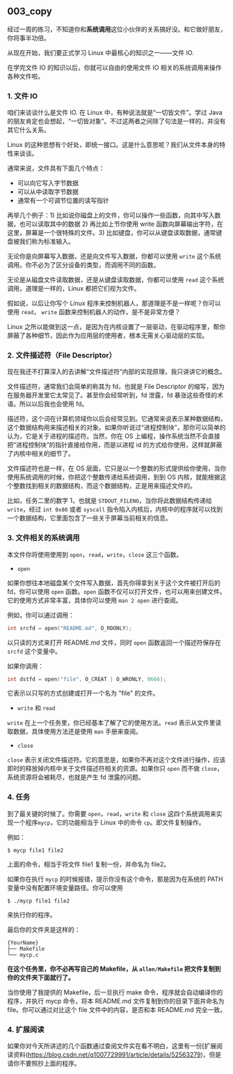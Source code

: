 ## 003_copy

经过一周的练习，不知道你和**系统调用**这位小伙伴的关系搞好没。和它做好朋友，你将事半功倍。

从现在开始，我们要正式学习 Linux 中最核心的知识之一——文件 IO.

在学完文件 IO 的知识以后，你就可以自由的使用文件 IO 相关的系统调用来操作各种文件啦。

### 1. 文件 IO

咱们来谈谈什么是文件 IO. 在 Linux 中，有种说法就是“一切皆文件”。学过 Java 的朋友肯定也会想起，“一切皆对象”。不过这两者之间除了句法是一样的，并没有其它什么关系。

Linux 的这种思想有个好处，即统一接口。这是什么意思呢？我们从文件本身的特性来谈谈。

通常来说，文件具有下面几个特点：

- 可以向它写入字节数据
- 可以从中读取字节数据
- 通常有一个可调节位置的读写指针

再举几个例子：1) 比如说你磁盘上的文件，你可以操作一些函数，向其中写入数据，也可以读取其中的数据 2) 再比如上节你使用 write 函数向屏幕输出字符，在这里，屏幕是一个很特殊的文件。3) 比如键盘，你可以从键盘读取数据，通常键盘被我们称为标准输入。

无论你是向屏幕写入数据，还是向文件写入数据，你都可以使用 `write` 这个系统调用。你不必为了区分设备的类型，而调用不同的函数。

无论是从磁盘文件读取数据，还是从键盘读取数据，你都可以使用 `read` 这个系统调用，道理是一样的，Linux 都把它们视为文件。

假如说，以后让你写个 Linux 程序来控制机器人，那道理是不是一样呢？你可以使用 `read`， `write` 函数来控制机器人的动作，是不是非常方便？

Linux 之所以能做到这一点，是因为在内核设置了一层驱动，在驱动程序里，帮你屏蔽了各种细节，因此作为应用层的使用者，根本无需关心驱动层的实现。

### 2. 文件描述符（File Descriptor）

现在我还不打算深入的去讲解“文件描述符”内部的实现原理，我只讲讲它的概念。

文件描述符，通常我们会简单的称其为 fd，也就是 File Descriptor 的缩写，因为在服务器开发里它太常见了。甚至你会经常听到，fd 泄露，fd 暴涨这些奇怪的术语。所以以后我也会使用 fd。

描述符，这个词在计算机领域你以后会经常见到。它通常来说表示某种数据结构，这个数据结构用来描述相关的对象。如果你听说过“进程控制块”，那你可以简单的认为，它是关于进程的描述符。当然，你在 OS 上编程，操作系统当然不会直接把“进程控制块”的指针直接给你用，而是以进程 id 的方式给你使用，这样就屏蔽了内核中相关的细节了。

文件描述符也是一样，在 OS 层面，它只是以一个整数的形式提供给你使用，当你使用系统调用的时候，你把这个整数传递给系统调用，到到 OS 内核，就能根据这个整数找到相关的数据结构，而这个数据结构，正是用来描述文件的。

比如，任务二里的数字 1，也就是 `STDOUT_FILENO`，当你将此数据结构传递给 `write`，经过 `int 0x80` 或者 `syscall` 指令陷入内核后，内核中的程序就可以找到一个数据结构，它里面包含了一些关于屏幕当前相关的信息。

### 3. 文件相关的系统调用

本文件你将使用使用到 `open`，`read`，`write`，`close` 这三个函数。

- `open`

如果你想往本地磁盘某个文件写入数据，首先你得拿到关于这个文件被打开后的 fd，你可以使用 `open` 函数。`open` 函数不仅可以打开文件，也可以用来创建文件。它的使用方式非常丰富，具体你可以使用 `man 2 open` 进行查阅。

例如，你可以通过调用：

```c
int srcfd = open("README.md", O_RDONLY);
```

以只读的方式来打开 README.md 文件，同时 `open` 函数返回一个描述符保存在 `srcfd` 这个变量中。

如果你调用：

```c
int dstfd = open("file", O_CREAT | O_WRONLY, 0666);
```

它表示以只写的方式创建或打开一个名为 "file" 的文件。

- `write` 和 `read`

`write` 在上一个任务里，你已经基本了解了它的使用方法。`read` 表示从文件里读取数据，具体使用方法还是使用 `man` 手册来查阅。

- `close`

`close` 表示关闭文件描述符。它的意思是，如果你不再对这个文件进行操作，应该即时的释放掉内核中关于文件描述符相关的资源。如果你只 `open` 而不做 `close`，系统资源将会被耗尽，也就是产生 fd 泄露的问题。

### 4. 任务

到了最关键的时候了。你需要 `open`，`read`，`write` 和 `close` 这四个系统调用来实现一个程序`mycp`，它的功能相当于 Linux 中的命令 `cp`。即文件复制操作。

例如：

```shell
$ mycp file1 file2
```

上面的命令，相当于将文件 file1 复制一份，并命名为 file2。

如果你在执行 `mycp` 的时候报错，提示你没有这个命令，那是因为在系统的 PATH 变量中没有配置环境变量路径。你可以使用

```shell
$ ./mycp file1 file2
```

来执行你的程序。

最后你的文件夹是这样的：

```
{YourName}
├── Makefile
└── mycp.c
```

**在这个任务里，你不必再写自己的 Makefile，从 `allen/Makefile` 把文件复制到你的文件夹下面就行了。**

当你使用了我提供的 Makefile，后一旦执行 make 命令，程序就会自动编译你的程序，并执行 mycp 命令，将本 README.md 文件复制到你的目录下面并命名为 file。你可以通过对比这个 file 文件中的内容，是否和本 README.md 完全一致。


### 4. 扩展阅读

如果你对今天所讲述的几个函数通过查阅文件实在看不明白，这里有一份[扩展阅读资料(https://blog.csdn.net/q1007729991/article/details/52563279)，但是请你不要照抄上面的程序。